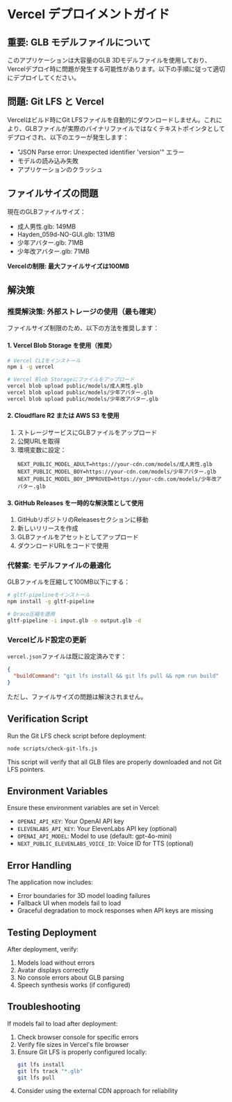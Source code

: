 # Vercel デプロイメントガイド

## 重要: GLB モデルファイルについて

このアプリケーションは大容量のGLB 3Dモデルファイルを使用しており、Vercelデプロイ時に問題が発生する可能性があります。以下の手順に従って適切にデプロイしてください。

## 問題: Git LFS と Vercel

Vercelはビルド時にGit LFSファイルを自動的にダウンロードしません。これにより、GLBファイルが実際のバイナリファイルではなくテキストポインタとしてデプロイされ、以下のエラーが発生します：
- "JSON Parse error: Unexpected identifier 'version'" エラー
- モデルの読み込み失敗
- アプリケーションのクラッシュ

## ファイルサイズの問題

現在のGLBファイルサイズ：
- 成人男性.glb: 149MB
- Hayden_059d-NO-GUI.glb: 131MB  
- 少年アバター.glb: 71MB
- 少年改アバター.glb: 71MB

**Vercelの制限: 最大ファイルサイズは100MB**

## 解決策

### 推奨解決策: 外部ストレージの使用（最も確実）

ファイルサイズ制限のため、以下の方法を推奨します：

#### 1. Vercel Blob Storage を使用（推奨）

```bash
# Vercel CLIをインストール
npm i -g vercel

# Vercel Blob Storageにファイルをアップロード
vercel blob upload public/models/成人男性.glb
vercel blob upload public/models/少年アバター.glb
vercel blob upload public/models/少年改アバター.glb
```

#### 2. Cloudflare R2 または AWS S3 を使用

1. ストレージサービスにGLBファイルをアップロード
2. 公開URLを取得
3. 環境変数に設定：
   ```
   NEXT_PUBLIC_MODEL_ADULT=https://your-cdn.com/models/成人男性.glb
   NEXT_PUBLIC_MODEL_BOY=https://your-cdn.com/models/少年アバター.glb
   NEXT_PUBLIC_MODEL_BOY_IMPROVED=https://your-cdn.com/models/少年改アバター.glb
   ```

#### 3. GitHub Releases を一時的な解決策として使用

1. GitHubリポジトリのReleasesセクションに移動
2. 新しいリリースを作成
3. GLBファイルをアセットとしてアップロード
4. ダウンロードURLをコードで使用

### 代替案: モデルファイルの最適化

GLBファイルを圧縮して100MB以下にする：

```bash
# gltf-pipelineをインストール
npm install -g gltf-pipeline

# Draco圧縮を適用
gltf-pipeline -i input.glb -o output.glb -d
```

### Vercelビルド設定の更新

`vercel.json`ファイルは既に設定済みです：
```json
{
  "buildCommand": "git lfs install && git lfs pull && npm run build"
}
```

ただし、ファイルサイズの問題は解決されません。

## Verification Script

Run the Git LFS check script before deployment:

```bash
node scripts/check-git-lfs.js
```

This script will verify that all GLB files are properly downloaded and not Git LFS pointers.

## Environment Variables

Ensure these environment variables are set in Vercel:

- `OPENAI_API_KEY`: Your OpenAI API key
- `ELEVENLABS_API_KEY`: Your ElevenLabs API key (optional)
- `OPENAI_API_MODEL`: Model to use (default: gpt-4o-mini)
- `NEXT_PUBLIC_ELEVENLABS_VOICE_ID`: Voice ID for TTS (optional)

## Error Handling

The application now includes:
- Error boundaries for 3D model loading failures
- Fallback UI when models fail to load
- Graceful degradation to mock responses when API keys are missing

## Testing Deployment

After deployment, verify:
1. Models load without errors
2. Avatar displays correctly
3. No console errors about GLB parsing
4. Speech synthesis works (if configured)

## Troubleshooting

If models fail to load after deployment:

1. Check browser console for specific errors
2. Verify file sizes in Vercel's file browser
3. Ensure Git LFS is properly configured locally:
   ```bash
   git lfs install
   git lfs track "*.glb"
   git lfs pull
   ```
4. Consider using the external CDN approach for reliability